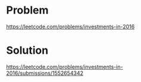 # Problem
https://leetcode.com/problems/investments-in-2016

# Solution
https://leetcode.com/problems/investments-in-2016/submissions/1552654342
